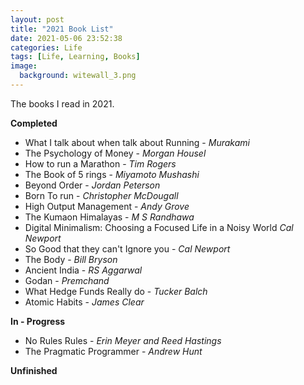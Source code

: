 ```yaml
---
layout: post
title: "2021 Book List"
date: 2021-05-06 23:52:38
categories: Life
tags: [Life, Learning, Books]
image:
  background: witewall_3.png
---
```


The books I read in 2021.

**Completed**

- What I talk about when talk about Running - _Murakami_
- The Psychology of Money - _Morgan Housel_
- How to run a Marathon - _Tim Rogers_
- The Book of 5 rings - _Miyamoto Mushashi_
- Beyond Order - _Jordan Peterson_
- Born To run - _Christopher McDougall_
- High Output Management - _Andy Grove_
- The Kumaon Himalayas - _M S Randhawa_
- Digital Minimalism: Choosing a Focused Life in a Noisy World _Cal Newport_
- So Good that they can't Ignore you - _Cal Newport_
- The Body - _Bill Bryson_
- Ancient India - _RS Aggarwal_
- Godan - _Premchand_
- What Hedge Funds Really do - _Tucker Balch_
- Atomic Habits - _James Clear_

**In - Progress**

- No Rules Rules - _Erin Meyer and Reed Hastings_
- The Pragmatic Programmer - _Andrew Hunt_

**Unfinished**
